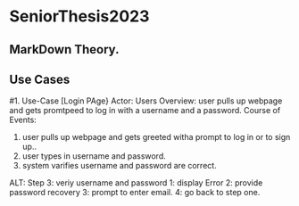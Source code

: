 # SeniorThesis2023
## MarkDown Theory.

## Use Cases
#1. Use-Case [Login PAge}
Actor: Users
Overview: user pulls up webpage and gets promtpeed to log in with a username and a password. 
Course of Events:
1. user pulls up webpage and gets greeted witha prompt to log in or to sign up..
2. user types in username and password.
3. system varifies username and password are correct.

  ALT: Step 3: veriy username and password
        1: display Error
        2: provide password recovery
        3: prompt to enter email.
        4: go back to step one.
